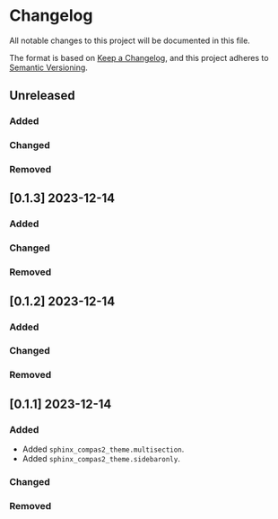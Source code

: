 # Changelog

All notable changes to this project will be documented in this file.

The format is based on [Keep a Changelog](https://keepachangelog.com/en/1.0.0/),
and this project adheres to [Semantic Versioning](https://semver.org/spec/v2.0.0.html).

## Unreleased

### Added

### Changed

### Removed


## [0.1.3] 2023-12-14

### Added

### Changed

### Removed


## [0.1.2] 2023-12-14

### Added

### Changed

### Removed


## [0.1.1] 2023-12-14

### Added

* Added ``sphinx_compas2_theme.multisection``.
* Added ``sphinx_compas2_theme.sidebaronly``.

### Changed

### Removed
